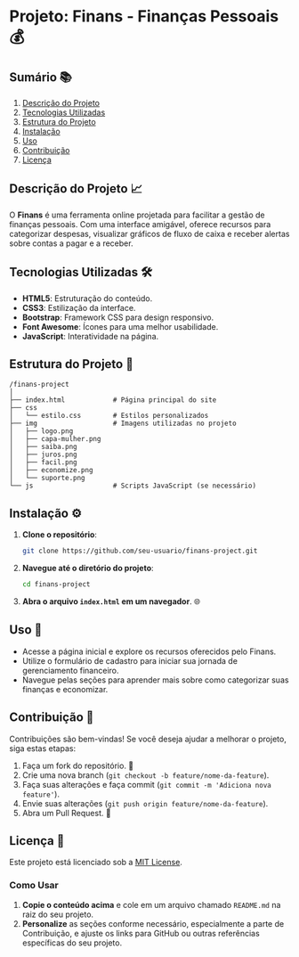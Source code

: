 # Projeto: Finans - Finanças Pessoais 💰

## Sumário 📚

1. [Descrição do Projeto](#descrição-do-projeto)
2. [Tecnologias Utilizadas](#tecnologias-utilizadas)
3. [Estrutura do Projeto](#estrutura-do-projeto)
4. [Instalação](#instalação)
5. [Uso](#uso)
6. [Contribuição](#contribuição)
7. [Licença](#licença)

## Descrição do Projeto 📈

O **Finans** é uma ferramenta online projetada para facilitar a gestão de finanças pessoais. Com uma interface amigável, oferece recursos para categorizar despesas, visualizar gráficos de fluxo de caixa e receber alertas sobre contas a pagar e a receber.

## Tecnologias Utilizadas 🛠️

- **HTML5**: Estruturação do conteúdo.
- **CSS3**: Estilização da interface.
- **Bootstrap**: Framework CSS para design responsivo.
- **Font Awesome**: Ícones para uma melhor usabilidade.
- **JavaScript**: Interatividade na página.

## Estrutura do Projeto 📂

```
/finans-project
│
├── index.html            # Página principal do site
├── css
│   └── estilo.css        # Estilos personalizados
├── img                   # Imagens utilizadas no projeto
│   ├── logo.png
│   ├── capa-mulher.png
│   ├── saiba.png
│   ├── juros.png
│   ├── facil.png
│   ├── economize.png
│   └── suporte.png
└── js                    # Scripts JavaScript (se necessário)
```

## Instalação ⚙️

1. **Clone o repositório**:
   ```bash
   git clone https://github.com/seu-usuario/finans-project.git
   ```

2. **Navegue até o diretório do projeto**:
   ```bash
   cd finans-project
   ```

3. **Abra o arquivo `index.html` em um navegador**. 🌐

## Uso 🚀

- Acesse a página inicial e explore os recursos oferecidos pelo Finans.
- Utilize o formulário de cadastro para iniciar sua jornada de gerenciamento financeiro.
- Navegue pelas seções para aprender mais sobre como categorizar suas finanças e economizar.

## Contribuição 🙌

Contribuições são bem-vindas! Se você deseja ajudar a melhorar o projeto, siga estas etapas:

1. Faça um fork do repositório. 🍴
2. Crie uma nova branch (`git checkout -b feature/nome-da-feature`).
3. Faça suas alterações e faça commit (`git commit -m 'Adiciona nova feature'`).
4. Envie suas alterações (`git push origin feature/nome-da-feature`).
5. Abra um Pull Request. 📩

## Licença 📜

Este projeto está licenciado sob a [MIT License](LICENSE).


### Como Usar

1. **Copie o conteúdo acima** e cole em um arquivo chamado `README.md` na raiz do seu projeto.
2. **Personalize** as seções conforme necessário, especialmente a parte de Contribuição, e ajuste os links para GitHub ou outras referências específicas do seu projeto.
